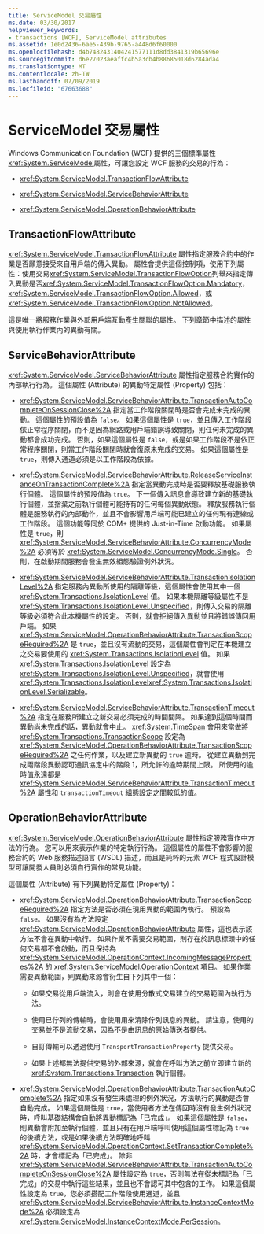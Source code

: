 ```yaml
---
title: ServiceModel 交易屬性
ms.date: 03/30/2017
helpviewer_keywords:
- transactions [WCF], ServiceModel attributes
ms.assetid: 1e0d2436-6ae5-439b-9765-a448d6f60000
ms.openlocfilehash: d4b7482431404241577111d8dd3841319b65696e
ms.sourcegitcommit: d6e27023aeaffc4b5a3cb4b88685018d6284ada4
ms.translationtype: MT
ms.contentlocale: zh-TW
ms.lasthandoff: 07/09/2019
ms.locfileid: "67663688"
---
```

# <a name="servicemodel-transaction-attributes"></a>ServiceModel 交易屬性

Windows Communication Foundation (WCF) 提供的三個標準屬性<xref:System.ServiceModel>屬性，可讓您設定 WCF 服務的交易的行為：

- <xref:System.ServiceModel.TransactionFlowAttribute>

- <xref:System.ServiceModel.ServiceBehaviorAttribute>

- <xref:System.ServiceModel.OperationBehaviorAttribute>

## <a name="transactionflowattribute"></a>TransactionFlowAttribute

<xref:System.ServiceModel.TransactionFlowAttribute> 屬性指定服務合約中的作業是否願意接受來自用戶端的傳入異動。 屬性會提供這個控制項，使用下列屬性：使用交易<xref:System.ServiceModel.TransactionFlowOption>列舉來指定傳入異動是否<xref:System.ServiceModel.TransactionFlowOption.Mandatory>， <xref:System.ServiceModel.TransactionFlowOption.Allowed>，或<xref:System.ServiceModel.TransactionFlowOption.NotAllowed>。

這是唯一將服務作業與外部用戶端互動產生關聯的屬性。 下列章節中描述的屬性與使用執行作業內的異動有關。

## <a name="servicebehaviorattribute"></a>ServiceBehaviorAttribute

<xref:System.ServiceModel.ServiceBehaviorAttribute> 屬性指定服務合約實作的內部執行行為。 這個屬性 (Attribute) 的異動特定屬性 (Property) 包括：

- <xref:System.ServiceModel.ServiceBehaviorAttribute.TransactionAutoCompleteOnSessionClose%2A> 指定當工作階段關閉時是否會完成未完成的異動。 這個屬性的預設值為 `false`。 如果這個屬性是 `true`，並且傳入工作階段依正常程序關閉，而不是因為網路或用戶端錯誤導致關閉，則任何未完成的異動都會成功完成。 否則，如果這個屬性是 `false`，或是如果工作階段不是依正常程序關閉，則當工作階段關閉時就會復原未完成的交易。 如果這個屬性是 `true`，則傳入通道必須是以工作階段為依據。

- <xref:System.ServiceModel.ServiceBehaviorAttribute.ReleaseServiceInstanceOnTransactionComplete%2A> 指定當異動完成時是否要釋放基礎服務執行個體。 這個屬性的預設值為 `true`。 下一個傳入訊息會導致建立新的基礎執行個體，並捨棄之前執行個體可能持有的任何每個異動狀態。 釋放服務執行個體是服務執行的內部動作，並且不會影響用戶端可能已建立的任何現有連線或工作階段。 這個功能等同於 COM+ 提供的 Just-in-Time 啟動功能。 如果屬性是 `true`，則 <xref:System.ServiceModel.ServiceBehaviorAttribute.ConcurrencyMode%2A> 必須等於 <xref:System.ServiceModel.ConcurrencyMode.Single>。 否則，在啟動期間服務會發生無效組態驗證例外狀況。

- <xref:System.ServiceModel.ServiceBehaviorAttribute.TransactionIsolationLevel%2A> 指定服務內異動所使用的隔離等級，這個屬性會使用其中一個 <xref:System.Transactions.IsolationLevel> 值。 如果本機隔離等級屬性不是 <xref:System.Transactions.IsolationLevel.Unspecified>，則傳入交易的隔離等級必須符合此本機屬性的設定。 否則，就會拒絕傳入異動並且將錯誤傳回用戶端。 如果 <xref:System.ServiceModel.OperationBehaviorAttribute.TransactionScopeRequired%2A> 是 `true`，並且沒有流動的交易，這個屬性會判定在本機建立之交易要使用的 <xref:System.Transactions.IsolationLevel> 值。 如果 <xref:System.Transactions.IsolationLevel> 設定為 <xref:System.Transactions.IsolationLevel.Unspecified>，就會使用 <xref:System.Transactions.IsolationLevel><xref:System.Transactions.IsolationLevel.Serializable>。

- <xref:System.ServiceModel.ServiceBehaviorAttribute.TransactionTimeout%2A> 指定在服務所建立之新交易必須完成的時間間隔。 如果達到這個時間而異動尚未完成的話，異動就會中止。 <xref:System.TimeSpan> 會用來當做將 <xref:System.Transactions.TransactionScope> 設定為 <xref:System.ServiceModel.OperationBehaviorAttribute.TransactionScopeRequired%2A> 之任何作業，以及建立新異動的 `true` 逾時。 從建立異動到完成兩階段異動認可通訊協定中的階段 1，所允許的逾時期間上限。 所使用的逾時值永遠都是 <xref:System.ServiceModel.ServiceBehaviorAttribute.TransactionTimeout%2A> 屬性和 `transactionTimeout` 組態設定之間較低的值。

## <a name="operationbehaviorattribute"></a>OperationBehaviorAttribute

<xref:System.ServiceModel.OperationBehaviorAttribute> 屬性指定服務實作中方法的行為。 您可以用來表示作業的特定執行行為。 這個屬性的屬性不會影響的服務合約的 Web 服務描述語言 (WSDL) 描述，而且是純粹的元素 WCF 程式設計模型可讓開發人員則必須自行實作的常見功能。

這個屬性 (Attribute) 有下列異動特定屬性 (Property)：

- <xref:System.ServiceModel.OperationBehaviorAttribute.TransactionScopeRequired%2A> 指定方法是否必須在現用異動的範圍內執行。 預設為 `false`。 如果沒有為方法設定 <xref:System.ServiceModel.OperationBehaviorAttribute> 屬性，這也表示該方法不會在異動中執行。 如果作業不需要交易範圍，則存在於訊息標頭中的任何交易都不會啟動，而且保持為 <xref:System.ServiceModel.OperationContext.IncomingMessageProperties%2A> 的 <xref:System.ServiceModel.OperationContext> 項目。 如果作業需要異動範圍，則異動來源會衍生自下列其中一個：

  - 如果交易從用戶端流入，則會在使用分散式交易建立的交易範圍內執行方法。

  - 使用已佇列的傳輸時，會使用用來清除佇列訊息的異動。 請注意，使用的交易並不是流動交易，因為不是由訊息的原始傳送者提供。

  - 自訂傳輸可以透過使用 `TransportTransactionProperty` 提供交易。

  - 如果上述都無法提供交易的外部來源，就會在呼叫方法之前立即建立新的 <xref:System.Transactions.Transaction> 執行個體。

- <xref:System.ServiceModel.OperationBehaviorAttribute.TransactionAutoComplete%2A> 指定如果沒有發生未處理的例外狀況，方法執行的異動是否會自動完成。 如果這個屬性是 `true`，當使用者方法在傳回時沒有發生例外狀況時，呼叫基礎結構會自動將異動標記為「已完成」。 如果這個屬性是 `false`，則異動會附加至執行個體，並且只有在用戶端呼叫使用這個屬性標記為 `true` 的後續方法，或是如果後續方法明確地呼叫 <xref:System.ServiceModel.OperationContext.SetTransactionComplete%2A> 時，才會標記為「已完成」。 除非 <xref:System.ServiceModel.ServiceBehaviorAttribute.TransactionAutoCompleteOnSessionClose%2A> 屬性設定為 `true`，否則無法在從未標記為「已完成」的交易中執行這些結果，並且也不會認可其中包含的工作。 如果這個屬性設定為 `true`，您必須搭配工作階段使用通道，並且 <xref:System.ServiceModel.ServiceBehaviorAttribute.InstanceContextMode%2A> 必須設定為 <xref:System.ServiceModel.InstanceContextMode.PerSession>。

